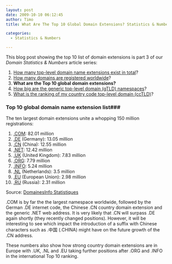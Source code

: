 ```yaml
---
layout: post
date: 2009-10-10 06:12:45
author: Timo
title: What Are The Top 10 Global Domain Extensions? Statistics & Numbers, Part III

categories:
  - Statistics & Numbers

---
```


This blog post showing the top 10 list of domain extensions is part 3 of our *Domain Statistics & Numbers* article series:

1.  [How many top-level domain name extensions exist in total](https://iwantmyname.com/blog/2009/09/how-many-domain-extensions-exist-worldwide-statistics-numbers.html "How many TLDs exist in total?")?
2.  [How many domains are registered worldwide](https://iwantmyname.com/blog/2009/09/how-many-domains-are-registered-in-total.html "Total Number Of Domain Registrations Worldwide?")?
3.  **What are the Top 10 global domain extensions?**
4.  [How big are the generic top-level domain (gTLD) namespaces](https://iwantmyname.com/blog/2009/10/how-big-are-the-generic-top-level-domain-namespaces-statistics-numbers-part-iv.html)?
5.  [What is the ranking of my country code top-level domain (ccTLD)](https://iwantmyname.com/blog/2009/10/country-code-top-level-domain-cctld-ranking-numbers-statistics.html)?

### Top 10 global domain name extension list###

The ten largest domain extensions unite a whopping 150 million registrations:

1.  [.COM](https://iwantmyname.com/domains/com-domain-name-registration-for-commercial): 82.01 million
2.  [.DE](https://iwantmyname.com/domains/de-german-domain-name-registration-for-germany) (Germany): 13.05 million
3.  [.CN](https://iwantmyname.com/domains/cn-chinese-domain-name-registration-for-china) (China): 12.55 million
4.  [.NET](https://iwantmyname.com/domains/net-domain-name-registration-for-network): 12.42 million
5.  [.UK](https://iwantmyname.com/domains/co.uk-domain-name-registration-for-united-kingdom) (United Kingdom): 7.83 million
6.  [.ORG](https://iwantmyname.com/domains/org-domain-name-registration-for-organisation): 7.79 million
7.  [.INFO](https://iwantmyname.com/domains/info-domain-name-registration-for-information): 5.24 million
8.  [.NL](https://iwantmyname.com/domains/nl-domain-name-registration-for-netherlands) (Netherlands): 3.5 million
9.  [.EU](https://iwantmyname.com/domains/eu-european-domain-name-registration-for-europe) (European Union): 2.98 million
10.  [.RU](https://iwantmyname.com/domains/ru-russian-domain-name-registration-for-russian-federation) (Russia): 2.31 million

Source: [DomainesInfo Statistiques](http://archived.link/http://www.domainesinfo.fr/statistiques.php "DomainesInfo Statistiques")

.COM is by far the the largest namespace worldwide, followed by the German .DE internet code, the Chinese .CN country domain extension and the generic .NET web address. It is very likely that .CN will surpass .DE again shortly (they recently changed positions). However, it will be interesting to see which impact the introduction of a suffix with Chinese characters such as .中国 (.CHINA) might have on the future growth of the .CN address.

These numbers also show how strong country domain extensions are in Europe with .UK, .NL and .EU taking further positions after .ORG and .INFO in the international Top 10 ranking.
